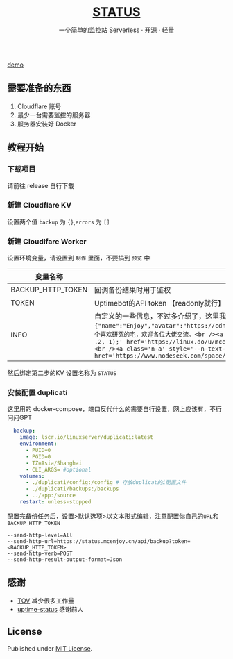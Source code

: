 <div align="center">
    <h1 style="margin: 10px">
        <a href="https://status.mcenjoy.cn/" target="_blank">STATUS</a>
    </h1>
    <p>一个简单的监控站   Serverless · 开源 · 轻量</p>
</div>

<br />
<br />

[demo](https://status.mcenjoy.cn)

## 需要准备的东西

1. Cloudflare 账号
2. 最少一台需要监控的服务器
3. 服务器安装好 Docker


## 教程开始

### 下载项目
请前往 release 自行下载
### 新建 Cloudflare KV
设置两个值 `backup` 为 `{}`,`errors` 为 `[]`
### 新建 Cloudlfare Worker 
设置环境变量，请设置到 `制作` 里面，不要搞到 `预览` 中

|变量名称|说明|
|-|-|
|BACKUP_HTTP_TOKEN|回调备份结果时用于鉴权|
|TOKEN|Uptimebot的API token 【readonly就行】|
|INFO|自定义的一些信息，不过多介绍了，这里我给个例子 `{"name":"Enjoy","avatar":"https://cdn.linux.do/user_avatar/linux.do/mcenjoy/288/80800_2.png","desc":"一个喜欢研究的宅，欢迎各位大佬交流。<br /><a style='--n-text-color: #18a058; --n-bezier: cubic-bezier(.4, 0, .2, 1);' href='https://linux.do/u/mcenjoy/summary' class='n-a' target='_blank'>@mcenjoy [LINUX.DO]</a><br /><a class='n-a' style='--n-text-color: #18a058; --n-bezier: cubic-bezier(.4, 0, .2, 1);' href='https://www.nodeseek.com/space/15759' target='_blank'>@mcenjoy [NS]</a>"}`

然后绑定第二步的KV 设置名称为 `STATUS`
### 安装配置 duplicati
这里用的 docker-compose，端口反代什么的需要自行设置，网上应该有，不行问问GPT
```yml
  backup:
    image: lscr.io/linuxserver/duplicati:latest
    environment:
      - PUID=0
      - PGID=0
      - TZ=Asia/Shanghai
      - CLI_ARGS= #optional
    volumes:
      - ./duplicati/config:/config # 存放duplicat的i配置文件
      - ./duplicati/backups:/backups
      - ../app:/source
    restart: unless-stopped
```
配置完备份任务后，设置>默认选项>以文本形式编辑，注意配置你自己的`URL`和`BACKUP_HTTP_TOKEN`
```
--send-http-level=All
--send-http-url=https://status.mcenjoy.cn/api/backup?token=<BACKUP_HTTP_TOKEN>
--send-http-verb=POST
--send-http-result-output-format=Json
```

## 感谢
- [TOV](https://github.com/dishait/tov-template) 减少很多工作量
- [uptime-status](https://github.com/yb/uptime-status) 感谢前人



## License

Published under [MIT License](./LICENSE).

